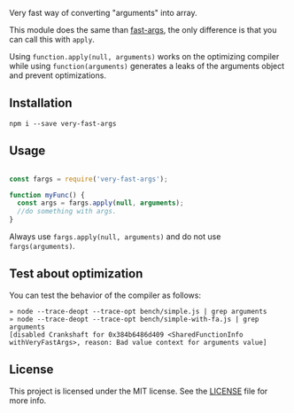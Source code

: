 Very fast way of converting "arguments" into array.

This module does the same than [fast-args](https://github.com/jamen/fast-args), the only difference is that you can call this with `apply`.

Using `function.apply(null, arguments)` works on the optimizing compiler while using `function(arguments)` generates a leaks of the arguments object and prevent optimizations.

## Installation

```
npm i --save very-fast-args
```

## Usage

```javascript

const fargs = require('very-fast-args');

function myFunc() {
  const args = fargs.apply(null, arguments);
  //do something with args.
}
```

Always use `fargs.apply(null, arguments)` and do not use `fargs(arguments)`.

## Test about optimization

You can test the behavior of the compiler as follows:

```
» node --trace-deopt --trace-opt bench/simple.js | grep arguments
» node --trace-deopt --trace-opt bench/simple-with-fa.js | grep arguments
[disabled Crankshaft for 0x384b6486d409 <SharedFunctionInfo withVeryFastArgs>, reason: Bad value context for arguments value]
```

## License

This project is licensed under the MIT license. See the [LICENSE](LICENSE) file for more info.
